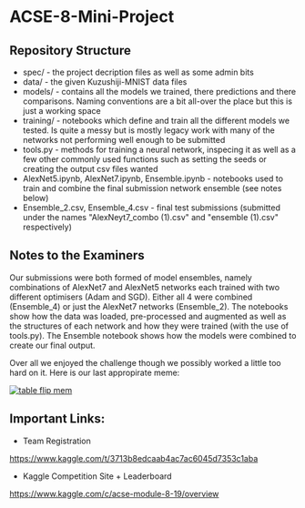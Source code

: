 # ACSE-8-Mini-Project

## Repository Structure
- spec/ - the project decription files as well as some admin bits
- data/ - the given Kuzushiji-MNIST data files
- models/ - contains all the models we trained, there predictions and there comparisons. Naming conventions are a bit all-over the place but this is just a working space
- training/ - notebooks which define and train all the different models we tested. Is quite a messy but is mostly legacy work with many of the networks not performing well enough to be submitted
- tools.py - methods for training a neural network, inspecing it as well as a few other commonly used functions such as setting the seeds or creating the output csv files wanted
- AlexNet5.ipynb, AlexNet7.ipynb, Ensemble.ipynb - notebooks used to train and combine the final submission network ensemble (see notes below)
- Ensemble_2.csv, Ensemble_4.csv - final test submissions (submitted under the names "AlexNeyt7_combo (1).csv" and "ensemble (1).csv" respectively)

## Notes to the Examiners
Our submissions were both formed of model ensembles, namely combinations of AlexNet7 and AlexNet5 networks each trained with two different optimisers (Adam and SGD). Either all 4 were combined (Ensemble_4) or just the AlexNet7 networks (Ensemble_2). The notebooks show how the data was loaded, pre-processed and augmented as well as the structures of each network and how they were trained (with the use of tools.py). The Ensemble notebook shows how the models were combined to create our final output.

Over all we enjoyed the challenge though we possibly worked a little too hard on it. Here is our last appropirate meme:

<a href="https://imgflip.com/i/31qum1"><img src="https://i.imgflip.com/31qum1.jpg" title="table flip meme" alt="table flip mem"/></a>

## Important Links:

- Team Registration

https://www.kaggle.com/t/3713b8edcaab4ac7ac6045d7353c1aba

- Kaggle Competition Site + Leaderboard

https://www.kaggle.com/c/acse-module-8-19/overview
